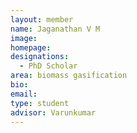 ```yaml
---
layout: member
name: Jaganathan V M
image: 
homepage:
designations: 
  - PhD Scholar
area: biomass gasification
bio:  
email: 
type: student
advisor: Varunkumar
---
```

